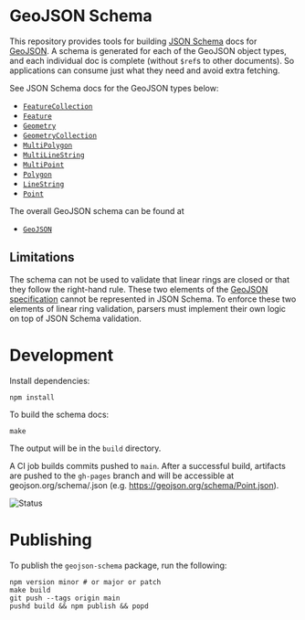 # GeoJSON Schema

This repository provides tools for building [JSON Schema](https://json-schema.org/) docs for [GeoJSON](https://geojson.org/).  A schema is generated for each of the GeoJSON object types, and each individual doc is complete (without `$ref`s to other documents).  So applications can consume just what they need and avoid extra fetching.

See JSON Schema docs for the GeoJSON types below:
 * [`FeatureCollection`](https://geojson.org/schema/FeatureCollection.json)
 * [`Feature`](https://geojson.org/schema/Feature.json)
 * [`Geometry`](https://geojson.org/schema/Geometry.json)
 * [`GeometryCollection`](https://geojson.org/schema/GeometryCollection.json)
 * [`MultiPolygon`](https://geojson.org/schema/MultiPolygon.json)
 * [`MultiLineString`](https://geojson.org/schema/MultiLineString.json)
 * [`MultiPoint`](https://geojson.org/schema/MultiPoint.json)
 * [`Polygon`](https://geojson.org/schema/Polygon.json)
 * [`LineString`](https://geojson.org/schema/LineString.json)
 * [`Point`](https://geojson.org/schema/Point.json)

The overall GeoJSON schema can be found at
 * [`GeoJSON`](https://geojson.org/schema/GeoJSON.json)

## Limitations

The schema can not be used to validate that linear rings are closed or that they follow the right-hand rule.  These two elements of the [GeoJSON specification](https://datatracker.ietf.org/doc/html/rfc7946) cannot be represented in JSON Schema.  To enforce these two elements of linear ring validation, parsers must implement their own logic on top of JSON Schema validation.

# Development

Install dependencies:

    npm install

To build the schema docs:

    make

The output will be in the `build` directory.

A CI job builds commits pushed to `main`.  After a successful build, artifacts are pushed to the `gh-pages` branch and will be accessible at geojson.org/schema/<name>.json (e.g. https://geojson.org/schema/Point.json).

![Status](https://github.com/geojson/schema/actions/workflows/test.yml/badge.svg)

# Publishing

To publish the `geojson-schema` package, run the following:

    npm version minor # or major or patch
    make build
    git push --tags origin main
    pushd build && npm publish && popd
